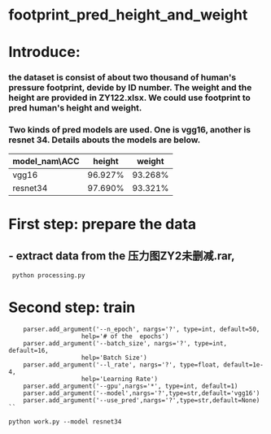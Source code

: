 # footprint_pred_height_and_weight





#  Introduce:

###  	the dataset is consist of  about two thousand of human's pressure footprint, devide by ID number. The weight and the height are provided in ZY122.xlsx. We could use footprint to pred human's height and weight.

###  Two kinds of pred models are used.  One is vgg16, another is resnet 34. Details abouts the models are below.

| model_nam\ACC | height  | weight  |
| ------------- | ------- | ------- |
| vgg16         | 96.927% | 93.268% |
| resnet34      | 97.690% | 93.321% |



# 	First step:  prepare the data

## - extract data from the 压力图ZY2未删减.rar,

`` python processing.py``

#  Second step: train

```    parser.add_argument('--n_epoch', nargs='?', type=int, default=50, 
    parser.add_argument('--n_epoch', nargs='?', type=int, default=50,  
  				    help='# of the 	epochs')
    parser.add_argument('--batch_size', nargs='?', type=int, default=16, 
                    help='Batch Size')
    parser.add_argument('--l_rate', nargs='?', type=float, default=1e-4, 
                    help='Learning Rate')
    parser.add_argument('--gpu',nargs='*', type=int, default=1)
    parser.add_argument('--model',nargs='?',type=str,default='vgg16')
    parser.add_argument('--use_pred',nargs='?',type=str,default=None)    ``
```

` python work.py --model resnet34    `





